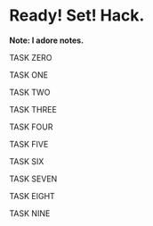 # Ready! Set! Hack.
**Note: I adore notes.**

TASK ZERO

TASK ONE

TASK TWO

TASK THREE

TASK FOUR

TASK FIVE

TASK SIX

TASK SEVEN

TASK EIGHT

TASK NINE
